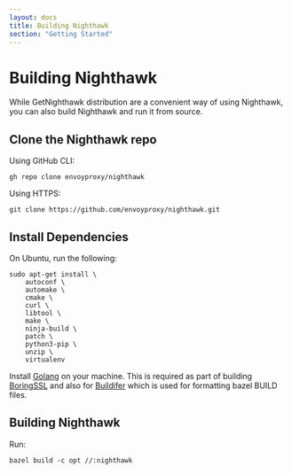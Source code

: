 ```yaml
---
layout: docs
title: Building Nighthawk
section: "Getting Started"
---
```


# Building Nighthawk

While GetNighthawk distribution are a convenient way of using Nighthawk, you can also build Nighthawk and run it from source.

## Clone the Nighthawk repo

Using GitHub CLI:

```
gh repo clone envoyproxy/nighthawk
```

Using HTTPS:

```
git clone https://github.com/envoyproxy/nighthawk.git
```

## Install Dependencies

On Ubuntu, run the following:

```console
sudo apt-get install \
    autoconf \
    automake \
    cmake \
    curl \
    libtool \
    make \
    ninja-build \
    patch \
    python3-pip \
    unzip \
    virtualenv
```

Install [Golang](https://golang.org/) on your machine. This is required as part of building [BoringSSL](https://boringssl.googlesource.com/boringssl/+/HEAD/BUILDING.md) and also for [Buildifer](https://github.com/bazelbuild/buildtools) which is used for formatting bazel BUILD files.

## Building Nighthawk

Run:

```
bazel build -c opt //:nighthawk
```
